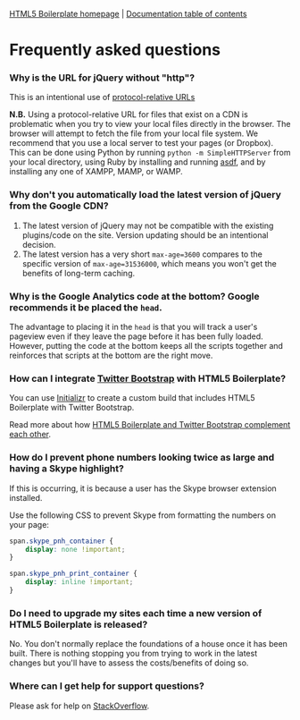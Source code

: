[HTML5 Boilerplate homepage](http://html5boilerplate.com) | [Documentation
table of contents](README.md)

# Frequently asked questions

### Why is the URL for jQuery without "http"?

This is an intentional use of [protocol-relative
URLs](http://paulirish.com/2010/the-protocol-relative-url/)

**N.B.** Using a protocol-relative URL for files that exist on a CDN is
problematic when you try to view your local files directly in the browser. The
browser will attempt to fetch the file from your local file system. We
recommend that you use a local server to test your pages (or Dropbox). This can
be done using Python by running `python -m SimpleHTTPServer` from your local
directory, using Ruby by installing and running
[asdf](https://rubygems.org/gems/asdf), and by installing any one of XAMPP,
MAMP, or WAMP.


### Why don't you automatically load the latest version of jQuery from the Google CDN?

1. The latest version of jQuery may not be compatible with the existing
   plugins/code on the site. Version updating should be an intentional
   decision.
2. The latest version has a very short `max-age=3600` compares to the specific
   version of `max-age=31536000`, which means you won't get the benefits of
   long-term caching.


### Why is the Google Analytics code at the bottom? Google recommends it be placed the `head`.

The advantage to placing it in the `head` is that you will track a user's
pageview even if they leave the page before it has been fully loaded. However,
putting the code at the bottom keeps all the scripts together and reinforces
that scripts at the bottom are the right move.


### How can I integrate [Twitter Bootstrap](http://twitter.github.com/bootstrap/) with HTML5 Boilerplate?

You can use [Initializr](http://initializr.com) to create a custom build that
includes HTML5 Boilerplate with Twitter Bootstrap.

Read more about how [HTML5 Boilerplate and Twitter Bootstrap complement each
other](http://www.quora.com/Is-Bootstrap-a-complement-OR-an-alternative-to-HTML5-Boilerplate-or-viceversa/answer/Nicolas-Gallagher).


### How do I prevent phone numbers looking twice as large and having a Skype highlight?

If this is occurring, it is because a user has the Skype browser extension
installed.

Use the following CSS to prevent Skype from formatting the numbers on your
page:

```css
span.skype_pnh_container {
    display: none !important;
}

span.skype_pnh_print_container {
    display: inline !important;
}
```


### Do I need to upgrade my sites each time a new version of HTML5 Boilerplate is released?

No. You don't normally replace the foundations of a house once it has been
built. There is nothing stopping you from trying to work in the latest changes
but you'll have to assess the costs/benefits of doing so.


### Where can I get help for support questions?

Please ask for help on
[StackOverflow](http://stackoverflow.com/questions/tagged/html5boilerplate).
